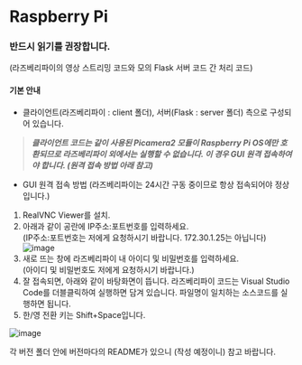 # Raspberry Pi
### 반드시 읽기를 권장합니다.
(라즈베리파이의 영상 스트리밍 코드와 모의 Flask 서버 코드 간 처리 코드)  

#### 기본 안내  
- 클라이언트(라즈베리파이 : client 폴더), 서버(Flask : server 폴더) 측으로 구성되어 있습니다.  
> ***클라이언트 코드는 같이 사용된 Picamera2 모듈이 Raspberry Pi OS에만 호환되므로 라즈베리파이 외에서는 실행할 수 없습니다. 이 경우 GUI 원격 접속하여야 합니다. (원격 접속 방법 아래 참고)***  
- GUI 원격 접속 방법 (라즈베리파이는 24시간 구동 중이므로 항상 접속되어야 정상입니다.)  
1. RealVNC Viewer를 설치.  
2. 아래과 같이 공란에 IP주소:포트번호를 입력하세요.  
(IP주소:포트번호는 저에게 요청하시기 바랍니다. 172.30.1.25는 아닙니다)  
![image](https://github.com/user-attachments/assets/6fda43e0-82c1-4f63-8314-d8512dc71e3c)
3. 새로 뜨는 창에 라즈베리파이 내 아이디 및 비밀번호를 입력하세요.  
(아이디 및 비밀번호도 저에게 요청하시기 바랍니다.)  
4. 잘 접속되면, 아래와 같이 바탕화면이 뜹니다. 라즈베리파이 코드는 Visual Studio Code를 더블클릭하여 실행하면 담겨 있습니다. 파일명이 일치하는 소스코드를 실행하면 됩니다.  
5. 한/영 전환 키는 Shift+Space입니다.  
   
![image](https://github.com/user-attachments/assets/6645bafe-22bb-4003-9fb1-24d7edcc73fb)  

각 버전 폴더 안에 버전마다의 README가 있으니 (작성 예정이니) 참고 바랍니다.
